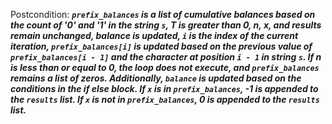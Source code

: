 Postcondition: ***`prefix_balances` is a list of cumulative balances based on the count of '0' and '1' in the string `s`, T is greater than 0, n, x, and results remain unchanged, balance is updated, `i` is the index of the current iteration, `prefix_balances[i]` is updated based on the previous value of `prefix_balances[i - 1]` and the character at position `i - 1` in string `s`. If n is less than or equal to 0, the loop does not execute, and `prefix_balances` remains a list of zeros. Additionally, `balance` is updated based on the conditions in the if else block. If `x` is in `prefix_balances`, -1 is appended to the `results` list. If `x` is not in `prefix_balances`, 0 is appended to the `results` list.***